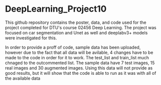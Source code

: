# DeepLearning_Project10
This github repository contains the poster, data, and code used for the project completed for DTU's course 02456 Deep Learning. The project was focused on car segmentation and Unet as well and deeplabv3+ models were investigated for this. 

In order to provide a proff of code, sample data has been uploaded, however due to the fact that all data will be avilable, 4 changes have to be made to the code in order for it to work. The test_list and train_list much chnaged to the outcommented list. 
The sample data have 7 test images, 15 real images and 30 augmented images. Using this data will not provide as good results, but it will show that the code is able to run as it was with all of the available data
